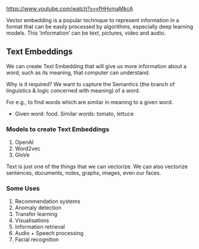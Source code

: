 https://www.youtube.com/watch?v=yfHHvmaMkcA

Vector embedding is a popular technique to represent information in a format that can be easily processed by algorithms, especially deep learning models. This ‘information’ can be text, pictures, video and audio.

## Text Embeddings

We can create Text Embedding that will give us more information about a word, such as its meaning, that computer can understand.

Why is it required? We want to capture the Semantics (the branch of linguistics & logic concerned with meaning) of a word.

For e.g., to find words which are similar in meaning to a given word.
- Given word: food. Similar words: tomato, lettuce

### Models to create Text Embeddings

1. OpenAI
2. Word2vec
3. GloVe

Text is just one of the things that we can vectorize. We can also vectorize sentences, documents, notes, graphs, images, even our faces.

### Some Uses

1. Recommendation systems
2. Anomaly detection
3. Transfer learning
4. Visualisations
5. Information retrieval
6. Audio + Speech processing
7. Facial recognition

